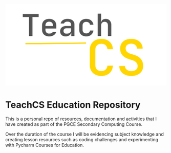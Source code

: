 



![TeachCS Logo](https://raw.githubusercontent.com/RDMillen/TeachCS/main/Media/TeachCS%202048px%20Logo%20-%20Transparent%20-%20Crop.PNG?token=GHSAT0AAAAAACG5J5ZCHUW2A2Z57EFUYAAKZJLEEQA)

# TeachCS Education Repository

This is a personal repo of resources, documentation and activities that I have created as part of the PGCE Secondary Computing Course. 

Over the duration of the course I will be evidencing subject knowledge and creating lesson resources such as coding challenges and experimenting with Pycharm Courses for Education. 
